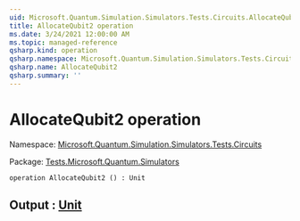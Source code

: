 ```yaml
---
uid: Microsoft.Quantum.Simulation.Simulators.Tests.Circuits.AllocateQubit2
title: AllocateQubit2 operation
ms.date: 3/24/2021 12:00:00 AM
ms.topic: managed-reference
qsharp.kind: operation
qsharp.namespace: Microsoft.Quantum.Simulation.Simulators.Tests.Circuits
qsharp.name: AllocateQubit2
qsharp.summary: ''
---
```


# AllocateQubit2 operation

Namespace: [Microsoft.Quantum.Simulation.Simulators.Tests.Circuits](xref:Microsoft.Quantum.Simulation.Simulators.Tests.Circuits)

Package: [Tests.Microsoft.Quantum.Simulators](https://nuget.org/packages/Tests.Microsoft.Quantum.Simulators)




```qsharp
operation AllocateQubit2 () : Unit
```


## Output : [Unit](xref:microsoft.quantum.lang-ref.unit)

